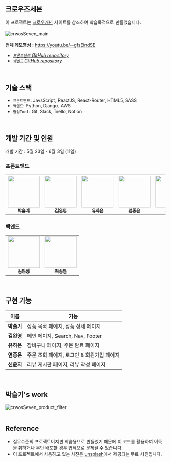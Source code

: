 ## 크로우즈세븐

이 프로젝트는 [크로우캐년](https://crowcanyon.co.kr/) 사이트를 참조하여 학습목적으로 만들었습니다. </br>
</br>
![crwosSeven_main](https://user-images.githubusercontent.com/97112697/172040440-b586430d-e7ea-445e-9c95-0d4141fa5795.gif)</br>
</br>
**전체 데모영상 :** https://youtu.be/--gfsEindSE
</br>
- _[`프론트엔드` GitHub repository](https://github.com/wecode-bootcamp-korea/33-1st-crowsSeven-frontend)_ </br>
- _[`백엔드` GitHub repository](https://github.com/wecode-bootcamp-korea/33-1st-crowsSeven-backend)_
</br>

## 기술 스택
- `프론트엔드`: JavsScript, ReactJS, React-Router, HTML5, SASS
- `백엔드`: Python, Django, AWS
- `협업Tool`: Git, Slack, Trello, Notion
</br>

## 개발 기간 및 인원
개발 기간 : 5월 23일 - 6월 3일 (11일)
</br>

### 프론트엔드
<table>
  <tr>
    <td align="center">
      <a href="https://github.com/DevSeulgi"
        ><img
          src="https://avatars.githubusercontent.com/u/97112697?v=4"
          width="100px;"
          alt=""
        /><br /><sub><b>박슬기</b></sub></a
      ><br />
    </td>
    <td align="center">
      <a href="https://github.com/kimwanyoung"
        ><img
          src="https://avatars.githubusercontent.com/u/78637786?v=4"
          width="100px;"
          alt=""
        /><br /><sub><b>김완영</b></sub></a
      ><br />
    </td>
    <td align="center">
      <a href="https://github.com/yoohaaeun"
        ><img
          src="https://avatars.githubusercontent.com/u/101792909?v=4"
          width="100px;"
          alt=""
        /><br /><sub><b>유하은</b></sub></a
      ><br />
    </td>
    <td align="center">
      <a href="https://github.com/Yumjong"
        ><img
          src="https://avatars.githubusercontent.com/u/96937488?v=4"
          width="100px;"
          alt=""
        /><br /><sub><b>염종은</b></sub></a
      ><br />
    </td>
    <td align="center">
      <a href="https://github.com/sourmix"
        ><img
          src="https://avatars.githubusercontent.com/u/75124027?v=4[ㅠㅠㅠ"
          width="100px;"
          alt=""
        /><br /><sub><b>신윤지</b></sub></a
      ><br />
    </td>
  </tr>
</table>

### 백엔드
<table>
  <tr>
    <td align="center">
      <a href="https://github.com/onlining"
        ><img
          src="https://avatars.githubusercontent.com/u/96784345?v=4"
          width="100px;"
          alt=""
        /><br /><sub><b>김민정</b></sub></a
      ><br />
    </td>
    <td align="center">
      <a href="https://github.com/ysang989"
        ><img
          src="https://avatars.githubusercontent.com/u/67964576?v=4"
          width="100px;"
          alt=""
        /><br /><sub><b>박상연</b></sub></a
      ><br />
    </td>
  </tr>
</table>
</br>

## 구현 기능
| 이름       | 기능                               |
| --------- | --------------------------------- |
| **박슬기** | 상품 목록 페이지, 상품 상세 페이지        |
| **김완영** | 메인 페이지, Search, Nav, Footer     |
| **유하은** | 장바구니 페이지, 주문 완료 페이지         |
| **염종은** | 주문 조회 페이지, 로그인 & 회원가입 페이지  |
| **신윤지** | 리뷰 게시판 페이지, 리뷰 작성 페이지       |
</br>

## 박슬기's work
![crwosSeven_product_filter](https://user-images.githubusercontent.com/97112697/172040512-da1505b8-eceb-4843-acce-5336e3a7d636.gif)</br>
</br>

## **Reference**
- 실무수준의 프로젝트이지만 학습용으로 만들었기 때문에 이 코드를 활용하여 이득을 취하거나 무단 배포할 경우 법적으로 문제될 수 있습니다.
- 이 프로젝트에서 사용하고 있는 사진은 [unsplash](https://unsplash.com/)에서 제공되는 무료 사진입니다.
</br>

